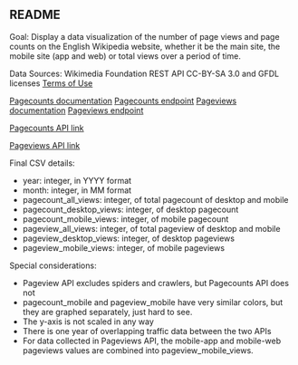 ## README

Goal: Display a data visualization of the number of page views and page counts on the English Wikipedia website, whether it be the main site, the mobile site (app and web) or total views over a period of time.

Data Sources:
Wikimedia Foundation REST API
CC-BY-SA 3.0 and GFDL licenses
[Terms of Use](https://www.mediawiki.org/wiki/REST_API#Terms_and_conditions)

[Pagecounts documentation](https://wikitech.wikimedia.org/wiki/Analytics/AQS/Legacy_Pagecounts)
[Pagecounts endpoint](https://wikimedia.org/api/rest_v1/#!/Pagecounts_data_(legacy)/get_metrics_legacy_pagecounts_aggregate_project_access_site_granularity_start_end)
[Pageviews documentation](https://wikitech.wikimedia.org/wiki/Analytics/AQS/Pageviews)
[Pageviews endpoint](https://wikimedia.org/api/rest_v1/#!/Pageviews_data/get_metrics_pageviews_aggregate_project_access_agent_granularity_start_end)


[Pagecounts API link](https://wikimedia.org/api/rest_v1/metrics/legacy/pagecounts/aggregate/{project}/{access-site}/{granularity}/{start}/{end})

[Pageviews API link](https://wikimedia.org/api/rest_v1/metrics/pageviews/aggregate/{project}/{access}/{agent}/{granularity}/{start}/{end})


Final CSV details:
* year: integer, in YYYY format
* month: integer, in MM format
* pagecount_all_views: integer, of total pagecount of desktop and mobile
* pagecount_desktop_views: integer, of desktop pagecount
* pagecount_mobile_views: integer, of mobile pagecount
* pageview_all_views: integer, of total pageview of desktop and mobile
* pageview_desktop_views: integer, of desktop pageviews
* pageview_mobile_views: integer, of mobile pageviews

Special considerations: 
* Pageview API excludes spiders and crawlers, but Pagecounts API does not
* pagecount_mobile and pageview_mobile have very similar colors, but they are graphed separately, just hard to see.
* The y-axis is not scaled in any way
* There is one year of overlapping traffic data between the two APIs
* For data collected in Pageviews API, the mobile-app and mobile-web pageviews values are combined into pageview_mobile_views.